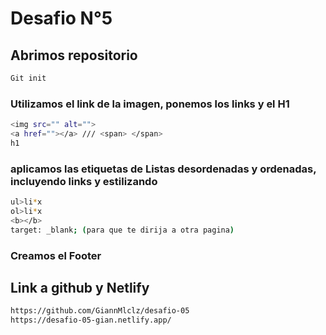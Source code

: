 # Desafio N°5

## Abrimos repositorio

```sh
Git init
```

### Utilizamos el link de la imagen, ponemos los links y el H1

```sh
<img src="" alt="">
<a href=""></a> /// <span> </span>
h1
```

### aplicamos las etiquetas de Listas desordenadas y ordenadas, incluyendo links y estilizando

```sh
ul>li*x
ol>li*x
<b></b>
target: _blank; (para que te dirija a otra pagina)
```

### Creamos el Footer

## Link a github y Netlify

```sh
https://github.com/GiannMlclz/desafio-05
https://desafio-05-gian.netlify.app/
```

